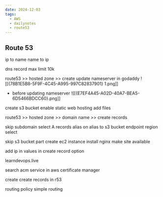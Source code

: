 ```yaml
---
date: 2024-12-03
tags:
  - AWS
  - dailynotes
  - route53
---
```

## Route 53

ip to name
name to ip 

dns record max limit 10k 

route53 >> hosted zone >> create
update nameserver in godaddy
![[{78B1E5B8-5F9F-4C45-A995-997C82837901} 1.png]]
 - before updating nameserver
![[{E7EF4A45-A02D-40A7-BEA5-6D5466BDCC60}.png]]



create s3 bucket
enable static web hosting add files 

route53 >> hosted zone >> domain name >> create records

skip subdomain select A records
alias on
alias to s3 bucket endpoint
region select


skip s3 bucket part
 create ec2 instance
	install nginx 
	make site available

add ip in values in create record option




learndevops.live

 search acm service in aws
certificate manager

create 
create records in r53

routing policy
		simple routing



